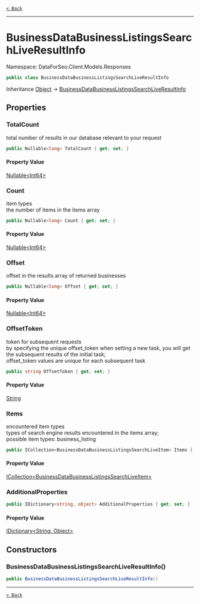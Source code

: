 [`< Back`](./)

---

# BusinessDataBusinessListingsSearchLiveResultInfo

Namespace: DataForSeo.Client.Models.Responses

```csharp
public class BusinessDataBusinessListingsSearchLiveResultInfo
```

Inheritance [Object](https://docs.microsoft.com/en-us/dotnet/api/system.object) → [BusinessDataBusinessListingsSearchLiveResultInfo](./dataforseo.client.models.responses.businessdatabusinesslistingssearchliveresultinfo)

## Properties

### **TotalCount**

total number of results in our database relevant to your request

```csharp
public Nullable<long> TotalCount { get; set; }
```

#### Property Value

[Nullable&lt;Int64&gt;](https://docs.microsoft.com/en-us/dotnet/api/system.nullable-1)<br>

### **Count**

item types
 <br>the number of items in the items array

```csharp
public Nullable<long> Count { get; set; }
```

#### Property Value

[Nullable&lt;Int64&gt;](https://docs.microsoft.com/en-us/dotnet/api/system.nullable-1)<br>

### **Offset**

offset in the results array of returned businesses

```csharp
public Nullable<long> Offset { get; set; }
```

#### Property Value

[Nullable&lt;Int64&gt;](https://docs.microsoft.com/en-us/dotnet/api/system.nullable-1)<br>

### **OffsetToken**

token for subsequent requests
 <br>by specifying the unique offset_token when setting a new task, you will get the subsequent results of the initial task;
 <br>offset_token values are unique for each subsequent task

```csharp
public string OffsetToken { get; set; }
```

#### Property Value

[String](https://docs.microsoft.com/en-us/dotnet/api/system.string)<br>

### **Items**

encountered item types
 <br>types of search engine results encountered in the items array;
 <br>possible item types: business_listing

```csharp
public ICollection<BusinessDataBusinessListingsSearchLiveItem> Items { get; set; }
```

#### Property Value

[ICollection&lt;BusinessDataBusinessListingsSearchLiveItem&gt;](./dataforseo.client.models.businessdatabusinesslistingssearchliveitem)<br>

### **AdditionalProperties**

```csharp
public IDictionary<string, object> AdditionalProperties { get; set; }
```

#### Property Value

[IDictionary&lt;String, Object&gt;](https://docs.microsoft.com/en-us/dotnet/api/system.collections.generic.idictionary-2)<br>

## Constructors

### **BusinessDataBusinessListingsSearchLiveResultInfo()**

```csharp
public BusinessDataBusinessListingsSearchLiveResultInfo()
```

---

[`< Back`](./)
